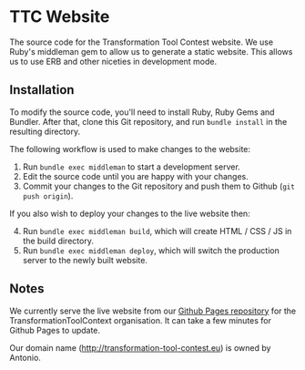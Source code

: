 # TTC Website
The source code for the Transformation Tool Contest website. We use Ruby's middleman 
gem to allow us to generate a static website. This allows us to use ERB and other 
niceties in development mode.

## Installation
To modify the source code, you'll need to install Ruby, Ruby Gems and Bundler. After 
that, clone this Git repository, and run `bundle install` in the resulting directory.

The following workflow is used to make changes to the website:

1. Run `bundle exec middleman` to start a development server.
2. Edit the source code until you are happy with your changes.
3. Commit your changes to the Git repository and push them to Github (`git push origin`).

If you also wish to deploy your changes to the live website then:

4. Run `bundle exec middleman build`, which will create HTML / CSS / JS in the build directory.
5. Run `bundle exec middleman deploy`, which will switch the production server to the newly built website.

## Notes

We currently serve the live website from our [Github Pages repository](https://github.com/TransformationToolContest/TransformationToolContest.github.io)
for the TransformationToolContext organisation. It can take a few minutes for Github Pages to update.

Our domain name (http://transformation-tool-contest.eu) is owned by Antonio.
